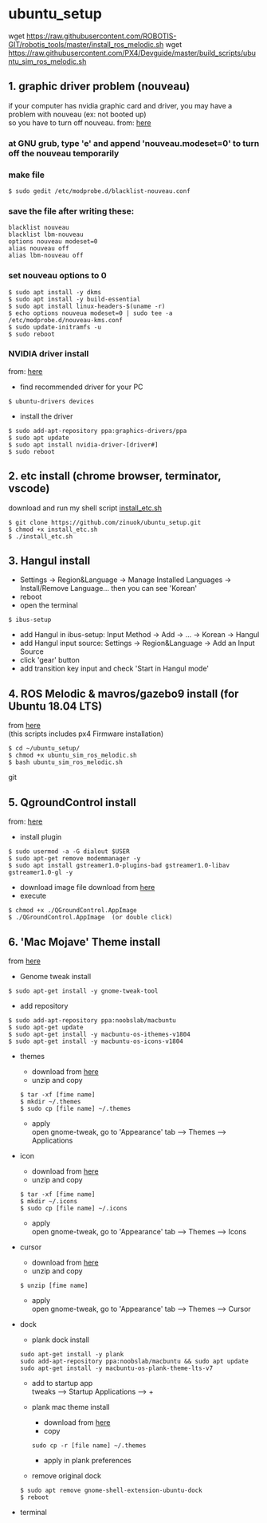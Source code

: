 # ubuntu_setup
wget https://raw.githubusercontent.com/ROBOTIS-GIT/robotis_tools/master/install_ros_melodic.sh
wget https://raw.githubusercontent.com/PX4/Devguide/master/build_scripts/ubuntu_sim_ros_melodic.sh
## 1. graphic driver problem (nouveau)
if your computer has nvidia graphic card and driver, you may have a problem with nouveau (ex: not booted up)  
so you have to turn off nouveau. 
from: [here](https://blog.neonkid.xyz/66 "link")

### at GNU grub, type 'e' and append 'nouveau.modeset=0' to turn off the nouveau temporarily
### make file
```
$ sudo gedit /etc/modprobe.d/blacklist-nouveau.conf
```
### save the file after writing these:
```
blacklist nouveau
blacklist lbm-nouveau
options nouveau modeset=0
alias nouveau off
alias lbm-nouveau off
```
### set nouveau options to 0
```
$ sudo apt install -y dkms
$ sudo apt install -y build-essential
$ sudo apt install linux-headers-$(uname -r)
$ echo options nouveua modeset=0 | sudo tee -a /etc/modprobe.d/nouveau-kms.conf
$ sudo update-initramfs -u
$ sudo reboot
```
### NVIDIA driver install
from: [here](https://codechacha.com/ko/install-nvidia-driver-ubuntu/ "link")
* find recommended driver for your PC
```
$ ubuntu-drivers devices
```
* install the driver
```
$ sudo add-apt-repository ppa:graphics-drivers/ppa
$ sudo apt update
$ sudo apt install nvidia-driver-[driver#]
$ sudo reboot
```  
  
  
## 2. etc install (chrome browser, terminator, vscode)
download and run my shell script [install_etc.sh](https://github.com/zinuok/ubuntu_setup/blob/master/install_etc.sh "link")
```
$ git clone https://github.com/zinuok/ubuntu_setup.git
$ chmod +x install_etc.sh
$ ./install_etc.sh
```

## 3. Hangul install
* Settings -> Region&Language -> Manage Installed Languages -> Install/Remove Language...
then you can see 'Korean'
* reboot
* open the terminal
```
$ ibus-setup
```
* add Hangul in ibus-setup: Input Method -> Add -> ... -> Korean -> Hangul
* add Hangul input source: Settings -> Region&Language -> Add an Input Source 
* click 'gear' button
* add transition key input and check 'Start in Hangul mode'

## 4. ROS Melodic & mavros/gazebo9 install (for Ubuntu 18.04 LTS)
from [here](https://dev.px4.io/master/en/setup/dev_env_linux_ubuntu.html)  
(this scripts includes px4 Firmware installation)
```
$ cd ~/ubuntu_setup/
$ chmod +x ubuntu_sim_ros_melodic.sh
$ bash ubuntu_sim_ros_melodic.sh
```
git
## 5. QgroundControl install
from: [here](https://docs.qgroundcontrol.com/en/getting_started/download_and_install.html "link")
* install plugin
```
$ sudo usermod -a -G dialout $USER
$ sudo apt-get remove modemmanager -y
$ sudo apt install gstreamer1.0-plugins-bad gstreamer1.0-libav gstreamer1.0-gl -y
```
* download image file
download from [here](https://s3-us-west-2.amazonaws.com/qgroundcontrol/latest/QGroundControl.AppImage "link")
* execute
```
$ chmod +x ./QGroundControl.AppImage
$ ./QGroundControl.AppImage  (or double click)
```


## 6. 'Mac Mojave' Theme install
from [here](https://itlearningcenter.tistory.com/entry/%E3%80%901804-LTS%E3%80%91%EC%9A%B0%EB%B6%84%ED%88%AC-%ED%85%8C%EB%A7%88-%EA%BE%B8%EB%AF%B8%EA%B8%B0 "link")

* Genome tweak install
```
$ sudo apt-get install -y gnome-tweak-tool
```
* add repository
```
$ sudo add-apt-repository ppa:noobslab/macbuntu
$ sudo apt-get update
$ sudo apt-get install -y macbuntu-os-ithemes-v1804
$ sudo apt-get install -y macbuntu-os-icons-v1804
```


* themes
  * download from [here](https://www.pling.com/p/1275087 "link")
  * unzip and copy
  ```
  $ tar -xf [fime name]
  $ mkdir ~/.themes
  $ sudo cp [file name] ~/.themes
  ```
  * apply  
    open gnome-tweak, go to 'Appearance' tab --> Themes --> Applications
    
* icon
  * download from [here](https://www.gnome-look.org/p/1210856/ "link")
  * unzip and copy
  ```
  $ tar -xf [fime name]
  $ mkdir ~/.icons
  $ sudo cp [file name] ~/.icons
  ```
  * apply  
    open gnome-tweak, go to 'Appearance' tab --> Themes --> Icons

* cursor
  * download from [here](https://www.gnome-look.org/p/1384420/ "link")
  * unzip and copy
  ```
  $ unzip [fime name]
  ```
  * apply  
    open gnome-tweak, go to 'Appearance' tab --> Themes --> Cursor

* dock
  * plank dock install
  ```
  sudo apt-get install -y plank
  sudo add-apt-repository ppa:noobslab/macbuntu && sudo apt update
  sudo apt-get install -y macbuntu-os-plank-theme-lts-v7
  ```
  * add to startup app  
  tweaks --> Startup Applications --> +
  * plank mac theme install
    * download from [here](https://www.gnome-look.org/p/1264834/ "link")
    * copy
    ```
    sudo cp -r [file name] ~/.themes
    ```
    * apply in plank preferences
    
  * remove original dock
  ```
  $ sudo apt remove gnome-shell-extension-ubuntu-dock
  $ reboot
  ```

* terminal
